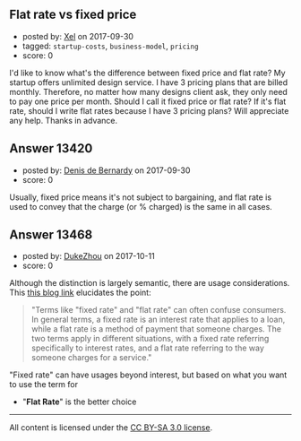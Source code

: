 ## Flat rate vs fixed price

- posted by: [Xel](https://stackexchange.com/users/9288320/xel) on 2017-09-30
- tagged: `startup-costs`, `business-model`, `pricing`
- score: 0

<p>I'd like to know what's the difference between fixed price and flat rate? My startup offers unlimited design service. I have 3 pricing plans that are billed monthly. Therefore, no matter how many designs client ask, they only need to pay one price per month. Should I call it fixed price or flat rate? If it's flat rate, should I write flat rates because I have 3 pricing plans? Will appreciate any help. Thanks in advance.</p>



## Answer 13420

- posted by: [Denis de Bernardy](https://stackexchange.com/users/182468/denis-de-bernardy) on 2017-09-30
- score: 0

<p>Usually, fixed price means it's not subject to bargaining, and flat rate is used to convey that the charge (or % charged) is the same in all cases.</p>



## Answer 13468

- posted by: [DukeZhou](https://stackexchange.com/users/4146639/dukezhou) on 2017-10-11
- score: 0

<p>Although the distinction is largely semantic, there are usage considerations. 
 This <a href="http://budgeting.thenest.com/difference-between-fixed-rate-flat-rate-21160.html" rel="nofollow noreferrer">this blog link</a> elucidates the point:</p>

<blockquote>
  <p>"Terms like "fixed rate" and "flat rate" can often confuse consumers. In general terms, a fixed rate is an interest rate that applies to a loan, while a flat rate is a method of payment that someone charges. The two terms apply in different situations, with a fixed rate referring specifically to interest rates, and a flat rate referring to the way someone charges for a service."</p>
</blockquote>

<p>"Fixed rate" can have usages beyond interest, but based on what you want to use the term for </p>

<ul>
<li>"<strong>Flat Rate</strong>" is the better choice</li>
</ul>




---

All content is licensed under the [CC BY-SA 3.0 license](https://creativecommons.org/licenses/by-sa/3.0/).
